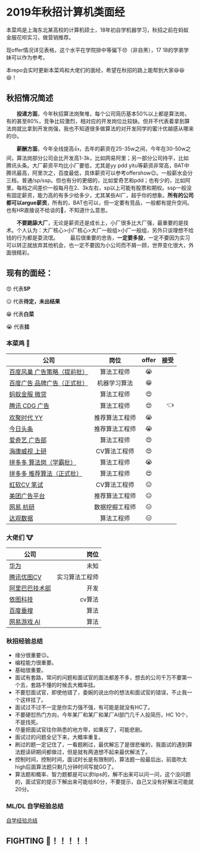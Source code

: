 # 2019年秋招计算机类面经
本菜鸡是上海东北某高校的计算机硕士，18年初自学机器学习，秋招之前在蚂蚁金服花呗实习，做营销推荐。

现offer情况详见表格，这个水平在学院排中等偏下😞（非自黑），17 18的学弟学妹可以作为参考。

本repo会实时更新本菜鸡和大佬们的面经，希望在秋招的路上能帮到大家😆😆😆！
## 秋招情况简述
&#8195;&#8195;**投递方面**，今年秋招算法岗聚堆，每个公司简历基本50%以上都是算法岗，有的甚至80%，竞争比较激烈，相对应的开发岗位比较缺。但并不代表着拿到算法岗就比拿到开发岗强，我也不知道很多做算法的对开发同学的蜜汁优越感从哪来的😒。

&#8195;&#8195;**薪酬方面**，今年全线提高👍，去年的薪资在25-35w之间，今年在30-50w之间，算法岗部分公司会比开发高1-3k，比如网易阿里；另一部分公司持平，比如腾讯头条。大厂薪资平均比小厂要低，尤其是yy pdd yitu等薪资非常高，BAT中腾讯最高，阿里次之，百度最低，具体薪资可以参考offershow😉。一般薪水会分三档，普通/sp/ssp。但也有分的更细的，比如爱奇艺和pdd；也有少的，比如阿里。每档之间差价一般每月在2、3k左右，sp以上可能有股票和期权。ssp一般没有固定薪资，能力高的有多少给多少，尤其某些AI厂，超乎你的想象。**所有的公司都可以argue薪资**，所有的，BAT也可以，但一定要有竞品，一般都有提升空间。也有HR直接说不给谈的👿，不知道什么意思。

&#8195;&#8195;**不要跪舔大厂**，无论是薪资还是成长上，小厂很多比大厂强，最重要的是技术。个人认为：大厂核心>小厂核心>大厂一般组>小厂一般组，另外只谈理想不给钱的行为都是耍流氓。
&#8195;&#8195;最后很重要的忠告，**一定要多投**，一定不要因为实习可以转正就放弃其他机会，也一定不要因为小公司而不屑一顾，世界变化很大，外面很精彩。
## 现有的面经：
😍 代表**SP** 

😑 代表**待定，未出结果**

😁 代表**白菜**

😭 代表**挂**


### 本菜鸡 🐷
| 公司 | 岗位 | offer | 接受 |
| - | :-: | :-: |-: | 
| [百度风巢 广告策略（提前批）](./本菜鸡的/百度凤巢机器学习算法.MD) | 算法工程师 | 😭 | |
| [百度广告 品牌广告（正式批）](./本菜鸡的/百度广告机器学习.md)| 机器学习算法 | 😁 ||
| [蚂蚁金服 微贷](./本菜鸡的/蚂蚁金服机器学习算法.md) | 算法工程师 | 😍 ||
| [腾讯 CDG 广告](./本菜鸡的/腾讯广告算法.md) | 算法工程师 | 😍 |👈|
| [欢聚时代 YY](./本菜鸡的/欢聚时代YY推荐算法.md)| 推荐算法工程师 | 😭 | |
| [今日头条](./本菜鸡的/今日头条算法.md) | 推荐算法工程师 | 😭 | |
| [爱奇艺 广告部](./本菜鸡的/爱奇艺广告算法.md) | 算法工程师| 😍 ||
| [海康威视 上研](./本菜鸡的/海康威视CV算法.md) | CV算法工程师 | 😍 ||
| [拼多多 算法岗（学霸批）](./本菜鸡的/拼多多算法岗学霸批.md) | 算法工程师 | 😭 | |
| [拼多多 推荐算法（正式批）](./本菜鸡的/拼多多算法岗正式批.md) | 算法工程师 | 😍 | |
| [虹软CV 笔试](./本菜鸡的/虹软CV算法岗.md) | CV算法工程师 | 😑 ||
| [美团广告平台](./本菜鸡的/美团广告平台算法.md) | 推荐算法工程师 | 😑 | |
| [网易 杭研](./本菜鸡的/网易数据挖掘.md) | 数据挖掘工程师 | 😑 | |
| [达观数据](./本菜鸡的/达观数据算法.md) | 算法工程师 | 😑 | |

### 大佬们 🐮
| 公司 | 岗位 |  
| - | -: | 
| [华为](./大佬们的/华为.md) | 未知| 
| [腾讯优图CV](./大佬们的/腾讯优图CV岗实习.md) | 实习算法工程师 |  
| [阿里巴巴技术部](./大佬们的/阿里技术部开发.md) | 开发 | 
| [依图科技](./大佬们的/依图科技算法.md) | cv算法 | 
| [百度垂搜](./大佬们的/百度垂搜算法.md) | 算法 | 
| [网易游戏 AI](./大佬们的/网易游戏人工智能工程师.md)| 算法 | 

### 秋招经验总结
- 缘分很重要😑。
- 编程能力很重要。
- 基础很重要。
- 面试有套路，常问的问题和面试官的面法都差不多，想去的公司千万不要第一个去，套路不懂的时候去大概率挂。
- 不要怼面试官，即使他错了，委婉的说出你的想法和面试官的错误，不止我一个这样挂了。
- 面试过不过不一定是你实力强不强，有可能是就没有HC了。
- 不要硬怼热门方向，今年某厂和某厂和某厂AI部门几千人投简历，HC 10个，不是找死。
- 尽量把面试官往你熟悉的地方带，如果反了，可能悲剧。
- 面试过的问题全记下来，大概率重复。
- 刷过的题一定记住了，一看题刷过，最优解忘了是很悲催的，我面试的遇到算法题读研期间都做过，但是就有两道想不起来最优解法了。
- 控制时间，控制时间，面试时长是有限制的，算法题一般最后出，前面吹太high后面算法题只剩几分钟时间写就GG了。
- 算法题和概率、智力题都是可以求tips的，解不出来可以问一问，这个没问题的，面试官的提示下解出来可能给80分，不要提示，自己又没有好解法可能就20分。
  
### ML/DL 自学经验总结
[自学经验总结](./本菜鸡的/ML_DL自学方法.md)

## FIGHTING 💪！！！！！





